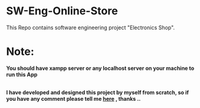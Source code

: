 # SW-Eng-Online-Store
This Repo contains software engineering project "Electronics Shop".


# Note:
**You should have xampp server or any localhost server on your machine to run this App <br><br>**


**I have developed and designed this project by myself from scratch, so if you have any comment please tell me [here](https://www.linkedin.com/in/mostafa-saad-58343b195/) , thanks ..**
